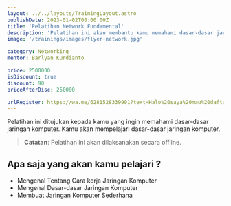 ```yaml
---
layout: ../../layouts/TrainingLayout.astro
publishDate: 2023-01-02T00:00:00Z
title: 'Pelatihan Network Fundamental'
description: 'Pelatihan ini akan membantu kamu memahami dasar-dasar jaringan komputer.'
image: '/trainings/images/flyer-network.jpg'

category: Networking
mentor: Barlyan Kurdianto

price: 2500000
isDiscount: true
discount: 90
priceAfterDisc: 250000

urlRegister: https://wa.me/6281528339901?text=Halo%20saya%20mau%20daftar%20pelatihan%20Network%20Fundamental
---
```


Pelatihan ini ditujukan kepada kamu yang ingin memahami dasar-dasar jaringan komputer. Kamu akan mempelajari dasar-dasar jaringan komputer.

> **Catatan**: Pelatihan ini akan dilaksanakan secara offline.

## Apa saja yang akan kamu pelajari ?

- Mengenal Tentang Cara kerja Jaringan Komputer
- Mengenal Dasar-dasar Jaringan Komputer
- Membuat Jaringan Komputer Sederhana
